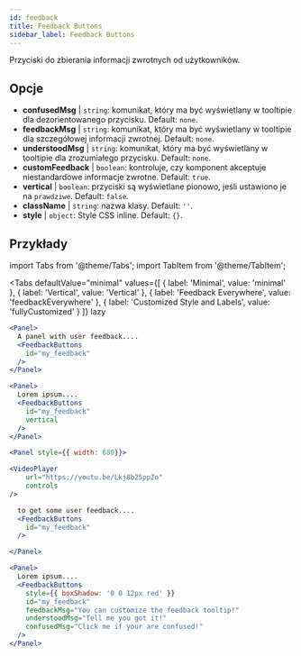 ```yaml
---
id: feedback 
title: Feedback Buttons
sidebar_label: Feedback Buttons
---
```


Przyciski do zbierania informacji zwrotnych od użytkowników.

## Opcje

* __confusedMsg__ | `string`: komunikat, który ma być wyświetlany w tooltipie dla dezorientowanego przycisku. Default: `none`.
* __feedbackMsg__ | `string`: komunikat, który ma być wyświetlany w tooltipie dla szczegółowej informacji zwrotnej. Default: `none`.
* __understoodMsg__ | `string`: komunikat, który ma być wyświetlany w tooltipie dla zrozumiałego przycisku. Default: `none`.
* __customFeedback__ | `boolean`: kontroluje, czy komponent akceptuje niestandardowe informacje zwrotne. Default: `true`.
* __vertical__ | `boolean`: przyciski są wyświetlane pionowo, jeśli ustawiono je na `prawdziwe`. Default: `false`.
* __className__ | `string`: nazwa klasy. Default: `''`.
* __style__ | `object`: Style CSS inline. Default: `{}`.


## Przykłady

import Tabs from '@theme/Tabs';
import TabItem from '@theme/TabItem';

<Tabs
    defaultValue="minimal"
    values={[
        { label: 'Minimal', value: 'minimal' },
        { label: 'Vertical', value: 'Vertical' },
        { label: 'Feedback Everywhere', value: 'feedbackEverywhere' },
        { label: 'Customized Style and Labels', value: 'fullyCustomized' }
    ]}
    lazy
>

<TabItem value="minimal">

```jsx live
<Panel>
  A panel with user feedback....
  <FeedbackButtons
    id="my_feedback" 
  />
</Panel>
```

</TabItem>

<TabItem value="Vertical">

```jsx live
<Panel>
  Lorem ipsum....
  <FeedbackButtons
    id="my_feedback" 
    vertical
  />
</Panel>
```
</TabItem>

<TabItem value="feedbackEverywhere">

```jsx live
<Panel style={{ width: 680}}>

<VideoPlayer
    url="https://youtu.be/Lkj8b25ppZo"
    controls
/>

  to get some user feedback....
  <FeedbackButtons
    id="my_feedback" 
  />

</Panel>
```
</TabItem>

<TabItem value="fullyCustomized">

```jsx live
<Panel>
  Lorem ipsum....
  <FeedbackButtons
    style={{ boxShadow: '0 0 12px red' }}
    id="my_feedback"  
    feedbackMsg="You can customize the feedback tooltip!"
    understoodMsg="Tell me you got it!" 
    confusedMsg="Click me if your are confused!" 
  />
</Panel>
```
</TabItem>

</Tabs>
